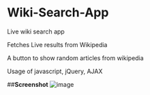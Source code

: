 # Wiki-Search-App
Live wiki search app

Fetches Live results from Wikipedia

A button to show random articles from wikipedia 

Usage of javascript, jQuery, AJAX

##**Screenshot**
![image](https://user-images.githubusercontent.com/97576290/224525783-707c7651-2efa-4b55-9392-1f9018b115e3.png)

